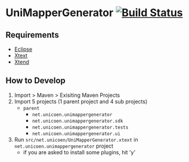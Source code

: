 UniMapperGenerator [![Build Status](https://travis-ci.org/UnicoenProject/UniMapperGenerator.svg)](https://travis-ci.org/UnicoenProject/UniMapperGenerator)
===

Requirements
---

* [Eclipse](https://eclipse.org/)
* [Xtext](http://www.eclipse.org/Xtext/)
* [Xtend](http://www.eclipse.org/xtend/)

How to Develop
---

1. Import > Maven > Exisiting Maven Projects
2. Import 5 projects (1 parent project and 4 sub projects)
   - `parent`
      - `net.unicoen.unimappergenerator`
      - `net.unicoen.unimappergenerator.sdk`
      - `net.unicoen.unimappergenerator.tests`
      - `net.unicoen.unimappergenerator.ui`
3. Run `src/net.unicoen/UniMapperGenerator.xtext` in `net.unicoen.unimappergenerator` project
   - if you are asked to install some plugins, hit 'y'
